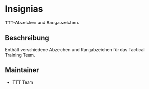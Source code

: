 # Insignias

TTT-Abzeichen und Rangabzeichen.

## Beschreibung

Enthält verschiedene Abzeichen und Rangabzeichen für das Tactical Training Team.

## Maintainer

- TTT Team
